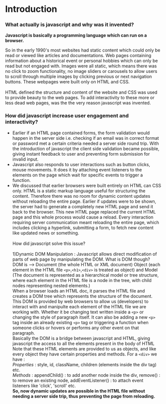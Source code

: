 # Introduction

### What actually is javascript and why was it invented?

**Javascript is basically a programming language which can run on a browser.**

So in the early 1990's most websites had static content which could only be read or viewed like articles and documentations. Web pages containing information about a historical event or personal hobbies which can only be read but not engaged with. Images were all static, which means there was no click to zoom functionality, no image sliders or carousels to allow users to scroll through multiple images by clicking previous or next navigation buttons.
These webpages were built only on HTML and CSS. <br><br>
HTML defined the structure and content of the website and CSS was used to provide beauty to the web pages. To add interactivity to these more or less dead web pages, was the the very reason javascript was invented.<br>

### How did javascript increase user engagement and interactivity?

- Earlier if an HTML page contained forms, the form validation would happen in the server side i.e. checking if an email was in correct format or password met a certain criteria needed a server side round trip. With the introduction of javascript the client side validation became possible, giving instant feedback to user and preventing form submission for invalid input.
- Javascript also responds to user interactions such as button clicks, mouse movements. It does it by attaching event listeners to the elements on the page which wait for specific events to trigger a function.
- We discussed that earlier browsers were built entirely on HTML can CSS only. HTML is a static markup language useful for structuring the content. Therefore there was no room for dynamic content updates without reloading the entire page. Earlier if updates were to be shown, the server had to generate a completely new HTML page and send it back to the browser. This new HTML page replaced the current HTML page and this whole process would cause a reload. Every interaction requiring server communication meant reloading the entire page, which includes clicking a hyperlink, submitting a form, to fetch new content like updated news or something.<br><br>
How did javascript solve this issue? <br><br>
1)Dynamic DOM Manipulation : Javascript allows direct modification of parts of web page by manipulating the DOM. What is DOM though?<br>
DOM is --> Document (the whole HTML or XML document) Object (each element in the HTML file `<p>`,`<h1>`,`<div>` is treated as object) and Model (The document is represented as a hierarchical model or tree structure, where each element in the HTML file is a node in the tree, with child nodes representing nested elements.)<br>
When a browser loads an HTML doc, it parses the HTML file and creates a DOM tree which represents the structure of the document.
This DOM is provided by web browsers to allow us (developers) to interact with and manipulte each element of the HTML file we are working with. Whether it be changing text written inside a `<p>` or changing the style of paragraph itself. It can also be adding a new `<p>` tag inside an already existing `<p>` tag or triggering a function when someone clicks or hovers or performs any other event on that paragraph.<br>
Basically the DOM is a bridge between javascript and HTML, giving javascript the access to all the elements present in the body of HTML<br>
Note that these HTML elements are provided to us as objects, and like every object they have certain properties and methods. For a `<div>` we have : <br>
*Properties* : style, id, className, children (elements inside the div tag) etc.<br>
*Methods* : appendChild() : to add another node inside the div, remove() : to remove an existing node, addEventListener() : to attach event listeners like 'click', 'scroll' etc.<br>
**So, now dynamic updates are possible in the HTML file without needing a server side trip, thus preventing the page from reloading.**

